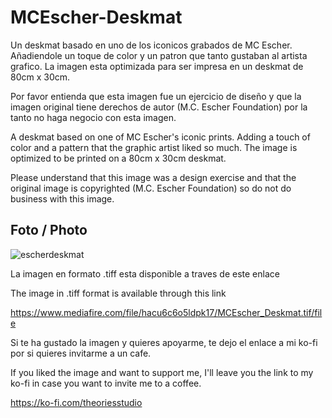 # MCEscher-Deskmat  

Un deskmat basado en uno de los iconicos grabados de MC Escher. Añadiendole un toque de color y un patron que tanto gustaban al artista grafico. La imagen esta optimizada para ser impresa en un deskmat de 80cm x 30cm.

Por favor entienda que esta imagen fue un ejercicio de diseño y que la imagen original tiene derechos de autor (M.C. Escher Foundation) por la tanto no haga negocio con esta imagen.


A deskmat based on one of MC Escher's iconic prints. Adding a touch of color and a pattern that the graphic artist liked so much. The image is optimized to be printed on a 80cm x 30cm deskmat.

Please understand that this image was a design exercise and that the original image is copyrighted (M.C. Escher Foundation) so do not do business with this image.

## Foto / Photo
![escherdeskmat](https://user-images.githubusercontent.com/92544033/169921968-64b098c9-63a8-48b7-9212-da7bb4999d71.jpg)

La imagen en formato .tiff esta disponible a traves de este enlace

The image in .tiff format is available through this link 

https://www.mediafire.com/file/hacu6c6o5ldpk17/MCEscher_Deskmat.tif/file



Si te ha gustado la imagen y quieres apoyarme, te dejo el enlace a mi ko-fi por si quieres invitarme a un cafe.

If you liked the image and want to support me, I'll leave you the link to my ko-fi in case you want to invite me to a coffee.

https://ko-fi.com/theoriesstudio

